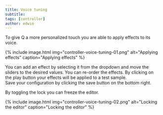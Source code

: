 ```yaml
---
title: Voice tuning
subtitle: 
tags: [controller]
author: edwin
---
```


To give Q a more personalized touch you are able to apply effects to its voice.

{% include image.html img="controller-voice-tuning-01.png" alt="Applying effects" caption="Applying effects" %}

You can add an effect by selecting it from the dropdown and move the sliders to the desired values. You can re-order the effects.
By clicking on the play button your effects will be applied to a test sample.  
Save your configuration by clicking the save button on the bottom right.

By toggling the lock you can freeze the editor.  

{% include image.html img="controller-voice-tuning-02.png" alt="Locking the editor" caption="Locking the editor" %}
